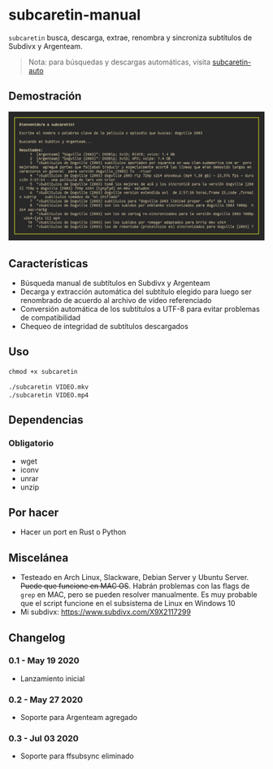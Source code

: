 # subcaretin-manual

`subcaretin` busca, descarga, extrae, renombra y sincroniza subtítulos de Subdivx y Argenteam.

> Nota: para búsquedas y descargas automáticas, visita [subcaretin-auto](https://github.com/vitiko123/subcaretin-auto)

## Demostración
![búsqueda con su bcaretin](screenshots/screen.png "subcaretin en acción")


## Características

* Búsqueda manual de subtítulos en Subdivx y Argenteam
* Decarga y extracción automática del subtítulo elegido para luego ser renombrado de acuerdo al archivo de vídeo referenciado
* Conversión automática de los subtítulos a UTF-8 para evitar problemas de compatibilidad
* Chequeo de integridad de subtítulos descargados
 
## Uso
```
chmod +x subcaretin
```
```
./subcaretin VIDEO.mkv
./subcaretin VIDEO.mp4
```

## Dependencias
### Obligatorio
* wget
* iconv
* unrar
* unzip

## Por hacer

* Hacer un port en Rust o Python

## Miscelánea

* Testeado en Arch Linux, Slackware, Debian Server y Ubuntu Server. ~~Puede que funcione en MAC OS~~. Habrán problemas con las flags de `grep` en MAC, pero se pueden resolver manualmente. Es muy probable que el script funcione en el subsistema de Linux en Windows 10
* Mi subdivx: https://www.subdivx.com/X9X2117299

## Changelog

### 0.1 - May 19 2020

- Lanzamiento inicial

### 0.2 - May 27 2020

- Soporte para Argenteam agregado

### 0.3 - Jul 03 2020

- Soporte para ffsubsync eliminado
